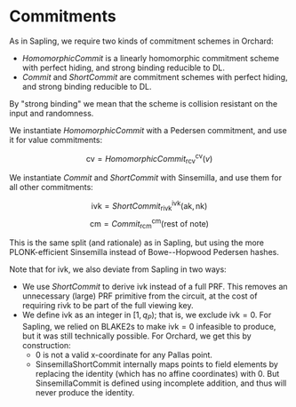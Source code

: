 # Commitments

As in Sapling, we require two kinds of commitment schemes in Orchard:
- $\mathit{HomomorphicCommit}$ is a linearly homomorphic commitment scheme with perfect hiding,
  and strong binding reducible to DL.
- $\mathit{Commit}$ and $\mathit{ShortCommit}$ are commitment schemes with perfect hiding, and
  strong binding reducible to DL.

By "strong binding" we mean that the scheme is collision resistant on the input and
randomness.

We instantiate $\mathit{HomomorphicCommit}$ with a Pedersen commitment, and use it for
value commitments:

$$\mathsf{cv} = \mathit{HomomorphicCommit}^{\mathsf{cv}}_{\mathsf{rcv}}(v)$$

We instantiate $\mathit{Commit}$ and $\mathit{ShortCommit}$ with Sinsemilla, and use them
for all other commitments:

$$\mathsf{ivk} = \mathit{ShortCommit}^{\mathsf{ivk}}_{\mathsf{rivk}}(\mathsf{ak}, \mathsf{nk})$$
$$\mathsf{cm} = \mathit{Commit}^{\mathsf{cm}}_{\mathsf{rcm}}(\text{rest of note})$$

This is the same split (and rationale) as in Sapling, but using the more PLONK-efficient
Sinsemilla instead of Bowe--Hopwood Pedersen hashes.

Note that for $\mathsf{ivk}$, we also deviate from Sapling in two ways:

- We use $\mathit{ShortCommit}$ to derive $\mathsf{ivk}$ instead of a full PRF. This removes an
  unnecessary (large) PRF primitive from the circuit, at the cost of requiring $\mathsf{rivk}$ to be
  part of the full viewing key.
- We define $\mathsf{ivk}$ as an integer in $[1, q_P)$; that is, we exclude $\mathsf{ivk} = 0$. For
  Sapling, we relied on BLAKE2s to make $\mathsf{ivk} = 0$ infeasible to produce, but it was still
  technically possible. For Orchard, we get this by construction:
  - $0$ is not a valid x-coordinate for any Pallas point.
  - $\mathsf{SinsemillaShortCommit}$ internally maps points to field elements by replacing the identity (which
    has no affine coordinates) with $0$. But $\mathsf{SinsemillaCommit}$ is defined using incomplete addition, and
    thus will never produce the identity.
